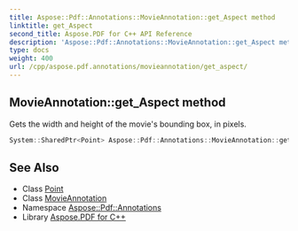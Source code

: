 ```yaml
---
title: Aspose::Pdf::Annotations::MovieAnnotation::get_Aspect method
linktitle: get_Aspect
second_title: Aspose.PDF for C++ API Reference
description: 'Aspose::Pdf::Annotations::MovieAnnotation::get_Aspect method. Gets the width and height of the movie''s bounding box, in pixels in C++.'
type: docs
weight: 400
url: /cpp/aspose.pdf.annotations/movieannotation/get_aspect/
---
```

## MovieAnnotation::get_Aspect method


Gets the width and height of the movie's bounding box, in pixels.

```cpp
System::SharedPtr<Point> Aspose::Pdf::Annotations::MovieAnnotation::get_Aspect()
```

## See Also

* Class [Point](../../../aspose.pdf/point/)
* Class [MovieAnnotation](../)
* Namespace [Aspose::Pdf::Annotations](../../)
* Library [Aspose.PDF for C++](../../../)
